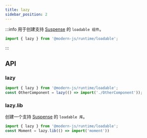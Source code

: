 ```yaml
---
title: lazy
sidebar_position: 2
---
```


:::info
用于创建支持 [Suspense](https://reactjs.org/docs/react-api.html#reactsuspense) 的 `loadable 组件`。
```ts
import { lazy } from '@modern-js/runtime/loadable';
```
:::
## API

### lazy

```ts
import { lazy } from '@modern-js/runtime/loadable';
const OtherComponent = lazy(() => import('./OtherComponent'));
```

### lazy.lib

创建一个支持 [Suspense](https://reactjs.org/docs/react-api.html#reactsuspense) 的 `loadable 库`。

```ts
import { lazy } from '@modern-js/runtime/loadable';
const Moment = lazy.lib(() => import('moment'))
```

